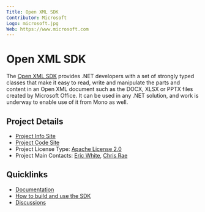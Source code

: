 ```yaml
---
Title: Open XML SDK
Contributor: Microsoft
Logo: microsoft.jpg
Web: https://www.microsoft.com
---
```

# Open XML SDK

The [Open XML SDK](https://github.com/officedev/open-xml-sdk) provides .NET developers with a set of strongly typed classes that make it easy to read, write and manipulate the parts and content in an Open XML document such as the DOCX, XLSX or PPTX files created by Microsoft Office. It can be used in any .NET solution, and work is underway to enable use of it from Mono as well.

## Project Details

* [Project Info Site](https://github.com/officedev/open-xml-sdk)
* [Project Code Site](https://github.com/officedev/open-xml-sdk)
* Project License Type: [Apache License 2.0](https://github.com/OfficeDev/Open-XML-SDK/blob/master/LICENSE)
* Project Main Contacts: [Eric White](https://github.com/EricWhiteDev), [Chris Rae](https://github.com/pugwonk)

## Quicklinks

* [Documentation](https://github.com/OfficeDev/office-content) 
* [How to build and use the SDK](https://www.ericwhite.com/blog/the-open-xml-sdk-is-now-open-source/) 
* [Discussions](https://www.ericwhite.com/blog/forums/forum/open-xml-sdk/)